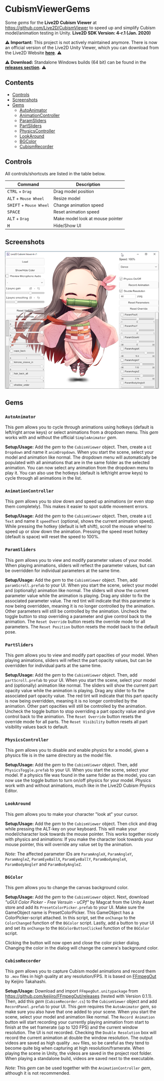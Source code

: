 


# CubismViewerGems
Some _gems_ for the __Live2D Cubism Viewer__ at https://github.com/Live2D/CubismViewer to speed up and simplify Cubism model/animation testing in Unity. __Live2D SDK Version: 4-r.1 (Jan. 2020)__

:warning: __Important:__ This project is not actively maintained anymore. There is now an official version of the Live2D Unity Viewer, which you can download from the Live2D Website __[here](https://github.com/DenchiSoft/CubismViewerGems/releases)__. :warning:

:warning: __Download:__ Standalone Windows builds (64 bit) can be found in the __[releases section](https://www.live2d.com/en/download/)__. :warning:


## Contents

- [Controls](#controls)
- [Screenshots](#screenshots)
- [Gems](#gems)
  - [AutoAnimator](#autoanimator)
  - [AnimationController](#animationcontroller)
  - [ParamSliders](#paramsliders)
  - [PartSliders](#partsliders)
  - [PhysicsController](#physicscontroller)
  - [LookAround](#lookaround)
  - [BGColor](#bgcolor)
  - [CubismRecorder](#cubismrecorder)

## Controls
All controls/shortcuts are listed in the table below.

| Command | Description |
| --- | --- |
| <kbd>CTRL</kbd> + `Drag` | Drag model position |
| <kbd>ALT</kbd> + `Mouse Wheel` | Resize model |
| <kbd>SHIFT</kbd> + `Mouse Wheel` | Change animation speed |
| <kbd>SPACE</kbd> | Reset animation speed |
| <kbd>ALT</kbd> + `Drag` | Make model look at mouse pointer |
| <kbd>H</kbd> | Hide/Show UI |

## Screenshots

![Screenshot](https://raw.githubusercontent.com/DenchiSoft/CubismViewerGems/master/images/viewer_screenshot_v1_3_2.png "Screenshot")


## Gems

### `AutoAnimator`
This _gem_ allows you to cycle through animations using hotkeys (default is left/right arrow keys) or select animations from a dropdown menu. This _gem_ works with and without the official `SimpleAnimator` _gem_.

__Setup/Usage:__ Add the _gem_ to the `CubismViewer` object. Then, create a `UI Dropdown` and name it `animDropdown`. When you start the scene, select your model and animation like normal. The dropdown menu will automatically be populated with all animations that are in the same folder as the selected animation. You can now select any animation from the dropdown menu to play it. You can also use the hotkeys (default is left/right arrow keys) to cycle through all animations in the list.

### `AnimationController`
This _gem_ allows you to slow down and speed up animations (or even stop them completely). This makes it easier to spot subtle movement errors.

__Setup/Usage:__ Add the _gem_ to the `CubismViewer` object. Then, create a `UI Text` and name it `speedText` (optional, shows the current animation speed). While pressing the hotkey (default is left shift), scroll the mouse wheel to speed up or slow down the animation. Pressing the speed reset hotkey (default is space) will reset the speed to 100%.

### `ParamSliders`
This _gem_ allows you to view and modify parameter values of your model. When playing animations, sliders will reflect the parameter values, but can be overridden for individual parameters at the same time.

__Setup/Usage:__ Add the _gem_ to the `CubismViewer` object. Then, add `paramScroll.prefab` to your UI. When you start the scene, select your model and (optionally) animation like normal. The sliders will show the current parameter value while the animation is playing. Drag any slider to fix the associated parameter value. The red tint will indicate that this parameter is now being overridden, meaning it is no longer controlled by the animation. Other parameters will still be controlled by the animation. Uncheck the toggle button to stop overriding a parameter and give control back to the animation. The `Reset Override` button resets the override mode for all parameters. The `Reset Position` button resets the model back to the default pose.


### `PartSliders`
This _gem_ allows you to view and modify part opacities of your model. When playing animations, sliders will reflect the part opacity values, but can be overridden for individual parts at the same time.

__Setup/Usage:__ Add the _gem_ to the `CubismViewer` object. Then, add `partScroll.prefab` to your UI. When you start the scene, select your model and (optionally) animation like normal. The sliders will show the current part opacity value while the animation is playing. Drag any slider to fix the associated part opacity value. The red tint will indicate that this part opacity is now being overridden, meaning it is no longer controlled by the animation. Other part opacities will still be controlled by the animation. Uncheck the toggle button to stop overriding a part opacity value and give control back to the animation. The `Reset Override` button resets the override mode for all parts. The `Reset Visibility` button resets all part visibility values back to default.


### `PhysicsController`
This _gem_ allows you to disable and enable physics for a model, given a physics file is in the same directory as the model file.

__Setup/Usage:__ Add the _gem_ to the `CubismViewer` object. Then, add `PhysicsToggle.prefab` to your UI. When you start the scene, select your model. If a physics file was found in the same folder as the model, you can now use the toggle button to turn on/off physics for your model. Physics work with and without animations, much like in the Live2D Cubism Physics Editor.

### `LookAround`
This _gem_ allows you to make your character "look at" your cursor. 

__Setup/Usage:__ Add the _gem_ to the `CubismViewer` object. Then click and drag while pressing the ALT-key on your keyboard. This will make your model/character look towards the mouse pointer. This works together nicely with physics and animations: If you make the character look towards your mouse pointer, this will override any value set by the animation.

_Note:_ The affected parameter IDs are `ParamAngleX`, `ParamAngleY`, `ParamAngleZ`, `ParamEyeBallX`, `ParamEyeBallY`, `ParamBodyAngleX`, `ParamBodyAngleY` and `ParamBodyAngleZ`.

### `BGColor`
This _gem_ allows you to change the canvas background color. 

__Setup/Usage:__ Add the _gem_ to the `CubismViewer` object. Next, download _"uGUI Color Picker - Free Versuin - uCPf"_ by Magcat from the Unity Asset store and add its `PresetColorPicker.prefab` to your UI. Make sure the GameObject name is PresetColorPicker. This GameObject has a ColorPicker-script attached. In this script, set the `onChange` to the `ColorChanged` function of the `BGColor` script. Lastly, add a button to your UI and set its `onChange` to the `BGColorButtonClicked` function of the `BGColor` script.

Clicking the button will now open and close the color picker dialog. Changing the color in the dialog will change the camera's background color. 


### `CubismRecorder`
This _gem_ allows you to capture Cubism model animations and record them to `.mov` files in high quality at any resolution/FPS. It is based on [FFmpegOut](https://github.com/keijiro/FFmpegOut) by Keijiro Takahashi.

__Setup/Usage:__ Download and import `FFmpegOut.unitypackage` from https://github.com/keijiro/FFmpegOut/releases (tested with Version 0.1.1). Then, add this _gem_ (`CubismRecorder.cs`) to the `CubismViewer` object and add `RecordPanel.prefab` to your UI. This _gem_ requires the `AutoAnimator` _gem_, so make sure you also have that one added to your scene. When you start the scene, select your model and animation like normal. The `Record Animation` button will start recording your currently playing animation from start to finish at the set framerate (up to 120 FPS) and the current window resolution. The UI is not recorded. Checking the `Double Resolution` box will record the current animation at double the window resolution. The output videos are saved as high quality `.mov` files, so be careful as they tend to become quite big when capturing at high resolution/framerate. When playing the scene in Unity, the videos are saved in the project root folder. When playing a standalone build, videos are saved next to the executable. 

_Note:_ This _gem_ can be used together with the `AnimationController` _gem_, although it is not recommended.



